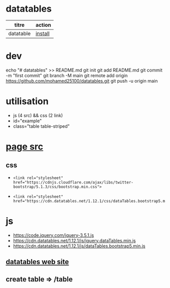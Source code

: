 # datatables

|titre|action|
|-|-|
|datatable|[install](https://datatables.net/manual/installation)|


# dev
echo "# datatables" >> README.md
git init
git add README.md
git commit -m "first commit"
git branch -M main
git remote add origin https://github.com/mohamed25100/datatables.git
git push -u origin main

# utilisation
- js (4 src) && css (2 link)
- id="example"
- class="table table-striped"
# [page src](https://datatables.net/examples/styling/bootstrap5.html)
## css
-     <link rel="stylesheet" href="https://cdnjs.cloudflare.com/ajax/libs/twitter-bootstrap/5.1.3/css/bootstrap.min.css">
-     <link rel="stylesheet" href="https://cdn.datatables.net/1.12.1/css/dataTables.bootstrap5.min.css">
# js
- https://code.jquery.com/jquery-3.5.1.js
- https://cdn.datatables.net/1.12.1/js/jquery.dataTables.min.js
- https://cdn.datatables.net/1.12.1/js/dataTables.bootstrap5.min.js

## [datatables web site](https://datatables.net/)
## create table => /table

